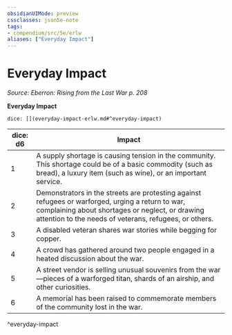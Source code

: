 ```yaml
---
obsidianUIMode: preview
cssclasses: json5e-note
tags:
- compendium/src/5e/erlw
aliases: ["Everyday Impact"]
---
```

# Everyday Impact
*Source: Eberron: Rising from the Last War p. 208* 

**Everyday Impact**

`dice: [](everyday-impact-erlw.md#^everyday-impact)`

| dice: d6 | Impact |
|----------|--------|
| 1 | A supply shortage is causing tension in the community. This shortage could be of a basic commodity (such as bread), a luxury item (such as wine), or an important service. |
| 2 | Demonstrators in the streets are protesting against refugees or warforged, urging a return to war, complaining about shortages or neglect, or drawing attention to the needs of veterans, refugees, or others. |
| 3 | A disabled veteran shares war stories while begging for copper. |
| 4 | A crowd has gathered around two people engaged in a heated discussion about the war. |
| 5 | A street vendor is selling unusual souvenirs from the war—pieces of a warforged titan, shards of an airship, and other curiosities. |
| 6 | A memorial has been raised to commemorate members of the community lost in the war. |
^everyday-impact